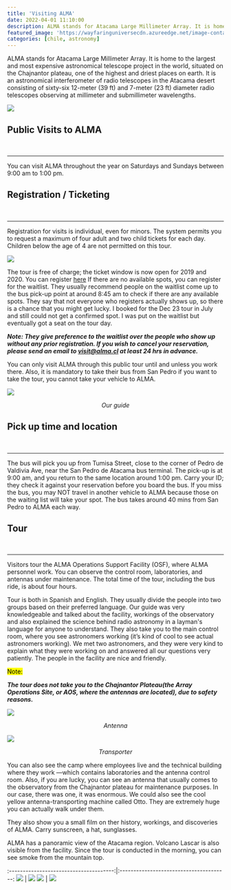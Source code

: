 ```yaml
---
title: 'Visiting ALMA'
date: 2022-04-01 11:10:00
description: ALMA stands for Atacama Large Millimeter Array. It is home to the largest and most expensive astronomical telescope project in the world, situated on the Chajnantor plateau, one of the highest and driest places on earth. It is an astronomical interferometer of radio telescopes in the Atacama desert consisting of sixty-six 12-meter (39 ft) and 7-meter (23 ft) diameter radio telescopes observing at millimeter and submillimeter wavelengths.
featured_image: 'https://wayfaringuniversecdn.azureedge.net/image-container/thumbnails/astronomy/almathumbnail.jpg'
categories: [chile, astronomy]
---
```


ALMA stands for Atacama Large Millimeter Array. It is home to the largest and most expensive astronomical telescope project in the world, situated on the Chajnantor plateau, one of the highest and driest places on earth. It is an astronomical interferometer of radio telescopes in the Atacama desert consisting of sixty-six 12-meter (39 ft) and 7-meter (23 ft) diameter radio telescopes observing at millimeter and submillimeter wavelengths.

![]({{site.data.settings.basic_settings.cdn_url}}/astronomy/alma/alma.jpg)

## Public Visits to ALMA
<br>

---
You can visit ALMA throughout the year on Saturdays and Sundays between 9:00 am to 1:00 pm.

## Registration / Ticketing
<br>

---
Registration for visits is individual, even for minors. The system permits you to request a maximum of four adult and two child tickets for each day.  Children below the age of 4 are not permitted on this tour.

![]({{site.data.settings.basic_settings.cdn_url}}/astronomy/alma/alma-chile.jpg)

The tour is free of charge; the ticket window is now open for 2019 and 2020. You can register [here](https://welcu.com/alma/visit-2019)
If there are no available spots, you can register for the waitlist. They usually recommend people on the waitlist come up to the bus pick-up point at around 8:45 am to check if there are any available spots. They say that not everyone who registers actually shows up, so there is a chance that you might get lucky. I booked for the Dec 23 tour in July and still could not get a confirmed spot. I was put on the waitlist but eventually got a seat on the tour day.

***Note: They give preference to the waitlist over the people who show up without any prior registration.
If you wish to cancel your reservation, please send an email to visit@alma.cl at least 24 hrs in advance.***

You can only visit ALMA through this public tour until and unless you work there. Also, it is mandatory to take their bus from San Pedro if you want to take the tour, you cannot take your vehicle to ALMA.

![]({{site.data.settings.basic_settings.cdn_url}}/astronomy/alma/alma-guide.jpg)
*<center class="image-caption">Our guide</center>*


## Pick up time and location
<br>

---
The bus will pick you up from Tumisa Street, close to the corner of Pedro de Valdivia Ave, near the San Pedro de Atacama bus terminal. The pick-up is at 9:00 am, and you return to the same location around 1:00 pm. Carry your ID; they check it against your reservation before you board the bus.
If you miss the bus, you may NOT travel in another vehicle to ALMA because those on the waiting list will take your spot.
The bus takes around 40 mins from San Pedro to ALMA each way.

## Tour
<br>

---
Visitors tour the ALMA Operations Support Facility (OSF), where ALMA personnel work. You can observe the control room, laboratories, and antennas under maintenance. The total time of the tour, including the bus ride, is about four hours.

Tour is both in Spanish and English. They usually divide the people into two groups based on their preferred language. Our guide was very knowledgeable and talked about the facility, workings of the observatory and also explained the science behind radio astronomy in a layman's language for anyone to understand. They also take you to the main control room, where you see astronomers working (it’s kind of cool to see actual astronomers working).  We met two astronomers, and they were very kind to explain what they were working on and answered all our questions very patiently. The people in the facility are nice and friendly.

<mark>Note:</mark>

***The tour does not take you to the Chajnantor Plateau(the Array Operations Site, or AOS, where the antennas are located), due to safety reasons.***

![]({{site.data.settings.basic_settings.cdn_url}}/astronomy/alma/alma-antenna.jpg)
*<center class="image-caption">Antenna</center>*

![]({{site.data.settings.basic_settings.cdn_url}}/astronomy/alma/alma-transporter.jpg)
*<center class="image-caption">Transporter</center>*

You can also see the camp where employees live and the technical building where they work —which contains laboratories and the antenna control room. Also, if you are lucky, you can see an antenna that usually comes to the observatory from the Chajnantor plateau for maintenance purposes. In our case, there was one, it was enormous. We could also see the cool yellow antenna-transporting machine called Otto. They are extremely huge you can actually walk under them.

They also show you a small film on ther history, workings, and discoveries of ALMA.
Carry sunscreen, a hat, sunglasses.

ALMA has a panoramic view of the Atacama region. Volcano Lascar is also visible from the facility. Since the tour is conducted in the morning, you can see smoke from the mountain top.

:--------------------------------------:|:---------------------------------------:
![]({{site.data.settings.basic_settings.cdn_url}}/astronomy/alma/alma-eso.jpg) |  ![]({{site.data.settings.basic_settings.cdn_url}}/astronomy/alma/alma-scientists.jpg)
![]({{site.data.settings.basic_settings.cdn_url}}/astronomy/alma/alma-atacamadessert.jpg) |  ![]({{site.data.settings.basic_settings.cdn_url}}/astronomy/alma/alma-observatory.jpg)
